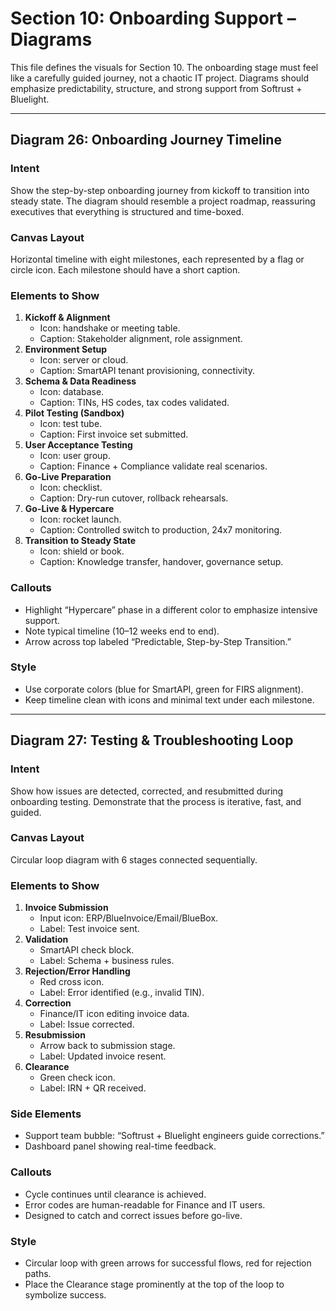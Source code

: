 # Section 10: Onboarding Support – Diagrams

This file defines the visuals for Section 10. The onboarding stage must feel like a carefully guided journey, not a chaotic IT project. Diagrams should emphasize predictability, structure, and strong support from Softrust + Bluelight.

---

## Diagram 26: Onboarding Journey Timeline

### Intent
Show the step-by-step onboarding journey from kickoff to transition into steady state. The diagram should resemble a project roadmap, reassuring executives that everything is structured and time-boxed.

### Canvas Layout
Horizontal timeline with eight milestones, each represented by a flag or circle icon. Each milestone should have a short caption.

### Elements to Show
1. **Kickoff & Alignment**
   - Icon: handshake or meeting table.
   - Caption: Stakeholder alignment, role assignment.
2. **Environment Setup**
   - Icon: server or cloud.
   - Caption: SmartAPI tenant provisioning, connectivity.
3. **Schema & Data Readiness**
   - Icon: database.
   - Caption: TINs, HS codes, tax codes validated.
4. **Pilot Testing (Sandbox)**
   - Icon: test tube.
   - Caption: First invoice set submitted.
5. **User Acceptance Testing**
   - Icon: user group.
   - Caption: Finance + Compliance validate real scenarios.
6. **Go-Live Preparation**
   - Icon: checklist.
   - Caption: Dry-run cutover, rollback rehearsals.
7. **Go-Live & Hypercare**
   - Icon: rocket launch.
   - Caption: Controlled switch to production, 24x7 monitoring.
8. **Transition to Steady State**
   - Icon: shield or book.
   - Caption: Knowledge transfer, handover, governance setup.

### Callouts
- Highlight “Hypercare” phase in a different color to emphasize intensive support.
- Note typical timeline (10–12 weeks end to end).
- Arrow across top labeled “Predictable, Step-by-Step Transition.”

### Style
- Use corporate colors (blue for SmartAPI, green for FIRS alignment).
- Keep timeline clean with icons and minimal text under each milestone.

---

## Diagram 27: Testing & Troubleshooting Loop

### Intent
Show how issues are detected, corrected, and resubmitted during onboarding testing. Demonstrate that the process is iterative, fast, and guided.

### Canvas Layout
Circular loop diagram with 6 stages connected sequentially.

### Elements to Show
1. **Invoice Submission**
   - Input icon: ERP/BlueInvoice/Email/BlueBox.
   - Label: Test invoice sent.
2. **Validation**
   - SmartAPI check block.
   - Label: Schema + business rules.
3. **Rejection/Error Handling**
   - Red cross icon.
   - Label: Error identified (e.g., invalid TIN).
4. **Correction**
   - Finance/IT icon editing invoice data.
   - Label: Issue corrected.
5. **Resubmission**
   - Arrow back to submission stage.
   - Label: Updated invoice resent.
6. **Clearance**
   - Green check icon.
   - Label: IRN + QR received.

### Side Elements
- Support team bubble: “Softrust + Bluelight engineers guide corrections.”
- Dashboard panel showing real-time feedback.

### Callouts
- Cycle continues until clearance is achieved.
- Error codes are human-readable for Finance and IT users.
- Designed to catch and correct issues before go-live.

### Style
- Circular loop with green arrows for successful flows, red for rejection paths.
- Place the Clearance stage prominently at the top of the loop to symbolize success.

